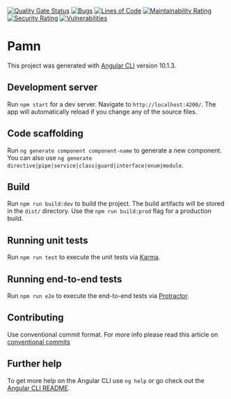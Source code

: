 [![Quality Gate Status](https://sonarqube.forge.grandlyon.com/api/project_badges/measure?project=pamn_client&metric=alert_status)](https://sonarqube.forge.grandlyon.com/dashboard?id=pamn_client)
[![Bugs](https://sonarqube.forge.grandlyon.com/api/project_badges/measure?project=pamn_client&metric=bugs)](https://sonarqube.forge.grandlyon.com/dashboard?id=pamn_client)
[![Lines of Code](https://sonarqube.forge.grandlyon.com/api/project_badges/measure?project=pamn_client&metric=ncloc)](https://sonarqube.forge.grandlyon.com/dashboard?id=pamn_client)
[![Maintainability Rating](https://sonarqube.forge.grandlyon.com/api/project_badges/measure?project=pamn_client&metric=sqale_rating)](https://sonarqube.forge.grandlyon.com/dashboard?id=pamn_client)
[![Security Rating](https://sonarqube.forge.grandlyon.com/api/project_badges/measure?project=pamn_client&metric=security_rating)](https://sonarqube.forge.grandlyon.com/dashboard?id=pamn_client)
[![Vulnerabilities](https://sonarqube.forge.grandlyon.com/api/project_badges/measure?project=pamn_client&metric=vulnerabilities)](https://sonarqube.forge.grandlyon.com/dashboard?id=pamn_client)



# Pamn

This project was generated with [Angular CLI](https://github.com/angular/angular-cli) version 10.1.3.

## Development server

Run `npm start` for a dev server. Navigate to `http://localhost:4200/`. The app will automatically reload if you change any of the source files.

## Code scaffolding

Run `ng generate component component-name` to generate a new component. You can also use `ng generate directive|pipe|service|class|guard|interface|enum|module`.

## Build

Run `npm run build:dev` to build the project. The build artifacts will be stored in the `dist/` directory. Use the `npm run build:prod` flag for a production build.

## Running unit tests

Run `npm run test` to execute the unit tests via [Karma](https://karma-runner.github.io).

## Running end-to-end tests

Run `npm run e2e` to execute the end-to-end tests via [Protractor](http://www.protractortest.org/).

## Contributing

Use conventional commit format. For more info please read this article on [conventional commits](https://www.conventionalcommits.org/en/v1.0.0/)

## Further help

To get more help on the Angular CLI use `ng help` or go check out the [Angular CLI README](https://github.com/angular/angular-cli/blob/master/README.md).
